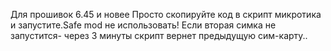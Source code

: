 Для прошивок 6.45 и новее
Просто скопируйте код в скрипт микротика и запустите.Safe mod не использовать!
 Если вторая симка не запустится- через 3 минуты скрипт вернет предыдущую сим-карту..
